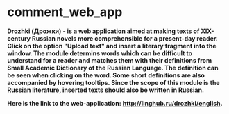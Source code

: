 # comment_web_app
<b> Drozhki (Дрожки) <b> - is a web application aimed at making texts of XIX-century Russian novels more comprehensible for a present-day reader. Click on the option "Upload text" and insert a literary fragment into the window. The module determins words which can be difficult to understand for a reader and matches them with their definitions from Small Academic Dictionary of the Russian Language. The definition can be seen when clicking on the word. Some short definitions are also accompanied by hovering tooltips. Since the scope of this module is the Russian literature, inserted texts should also be written in Russian.
  
Here is the link to the web-application: http://linghub.ru/drozhki/english. 
